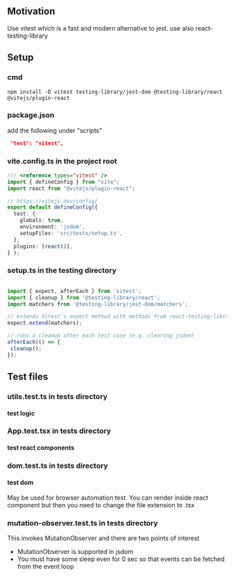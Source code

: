 <h2>Motivation</h2>
Use vitest which is a fast and modern alternative to jest. use also react-testing-library


<h2>Setup</h2>

<h3>cmd</h3>

```
npm install -D vitest testing-library/jest-dom @testing-library/react @vitejs/plugin-react
```

<h3>package.json </h3>
add the following under "scripts"

```json
 "test": "vitest",
```

<h3>vite.config.ts in the project root</h3>


```typescript
/// <reference types="vitest" />
import { defineConfig } from "vite";
import react from "@vitejs/plugin-react";

// https://vitejs.dev/config/
export default defineConfig({
  test: {
    globals: true,
    environment: 'jsdom',
    setupFiles: 'src/tests/setup.ts',
  },
  plugins: [react()],
} );
```

<h3>setup.ts in the testing directory</h3>

```typescript

import { expect, afterEach } from 'vitest';
import { cleanup } from '@testing-library/react';
import matchers from '@testing-library/jest-dom/matchers';

// extends Vitest's expect method with methods from react-testing-library
expect.extend(matchers);

// runs a cleanup after each test case (e.g. clearing jsdom)
afterEach(() => {
 cleanup();
});

```
<h2>Test files</h2>


<h3>utils.test.ts in tests directory</h3>
<h4>test logic</h4>


<h3>App.test.tsx in tests directory</h3>
<h4>test react components</h4>


<h3>dom.test.ts in tests directory</h3>
<h4>test dom</h4>
May be used for browser automation test. You can render inside react component but then you need to change the file extension to .tsx


<h3>mutation-observer.test.ts in tests directory</h3>
This invokes MutationObserver and there are two points of interest
<ul>
<li>MutationObserver is supported in jsdom</li>
<li>You must have some sleep even for 0 sec so that events can be fetched from the event loop</li>
</ul>